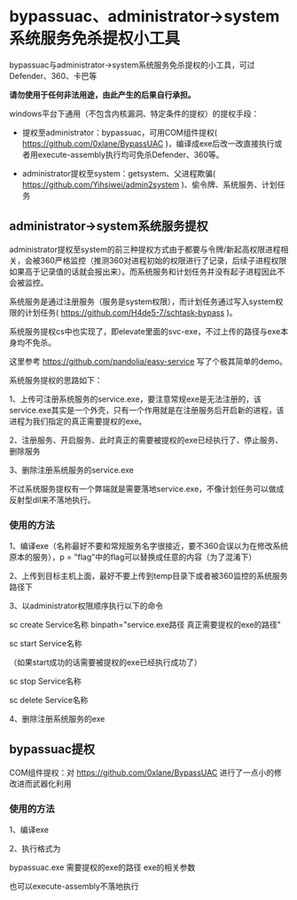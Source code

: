 # bypassuac、administrator->system系统服务免杀提权小工具

bypassuac与administrator->system系统服务免杀提权的小工具，可过Defender、360、卡巴等

**请勿使用于任何非法用途，由此产生的后果自行承担。**

windows平台下通用（不包含内核漏洞、特定条件的提权）的提权手段：

* 提权至administrator：bypassuac，可用COM组件提权( https://github.com/0xlane/BypassUAC )，编译成exe后改一改直接执行或者用execute-assembly执行均可免杀Defender、360等。

* administrator提权至system：getsystem、父进程欺骗( https://github.com/Yihsiwei/admin2system )、偷令牌、系统服务、计划任务

## administrator->system系统服务提权

administrator提权至system的前三种提权方式由于都要与令牌/新起高权限进程相关，会被360严格监控（推测360对进程初始的权限进行了记录，后续子进程权限如果高于记录值的话就会报出来）。而系统服务和计划任务并没有起子进程因此不会被监控。

系统服务是通过注册服务（服务是system权限），而计划任务通过写入system权限的计划任务( https://github.com/H4de5-7/schtask-bypass )。

系统服务提权cs中也实现了，即elevate里面的svc-exe，不过上传的路径与exe本身均不免杀。

这里参考 https://github.com/pandolia/easy-service 写了个极其简单的demo。

系统服务提权的思路如下：

1、上传可注册系统服务的service.exe，要注意常规exe是无法注册的，该service.exe其实是一个外壳，只有一个作用就是在注册服务后开启新的进程，该进程为我们指定的真正需要提权的exe。

2、注册服务、开启服务、此时真正的需要被提权的exe已经执行了、停止服务、删除服务

3、删除注册系统服务的service.exe

不过系统服务提权有一个弊端就是需要落地service.exe，不像计划任务可以做成反射型dll来不落地执行。

### 使用的方法

1、编译exe（名称最好不要和常规服务名字很接近，要不360会误以为在修改系统原本的服务），p = "flag"中的flag可以替换成任意的内容（为了混淆下）

2、上传到目标主机上面，最好不要上传到temp目录下或者被360监控的系统服务路径下

3、以administrator权限顺序执行以下的命令

sc create Service名称 binpath="service.exe路径 真正需要提权的exe的路径"

sc start Service名称

（如果start成功的话需要被提权的exe已经执行成功了）

sc stop Service名称

sc delete Service名称

4、删除注册系统服务的exe

## bypassuac提权

COM组件提权：对 https://github.com/0xlane/BypassUAC 进行了一点小的修改进而武器化利用

### 使用的方法

1、编译exe

2、执行格式为

bypassuac.exe 需要提权的exe的路径 exe的相关参数

也可以execute-assembly不落地执行





